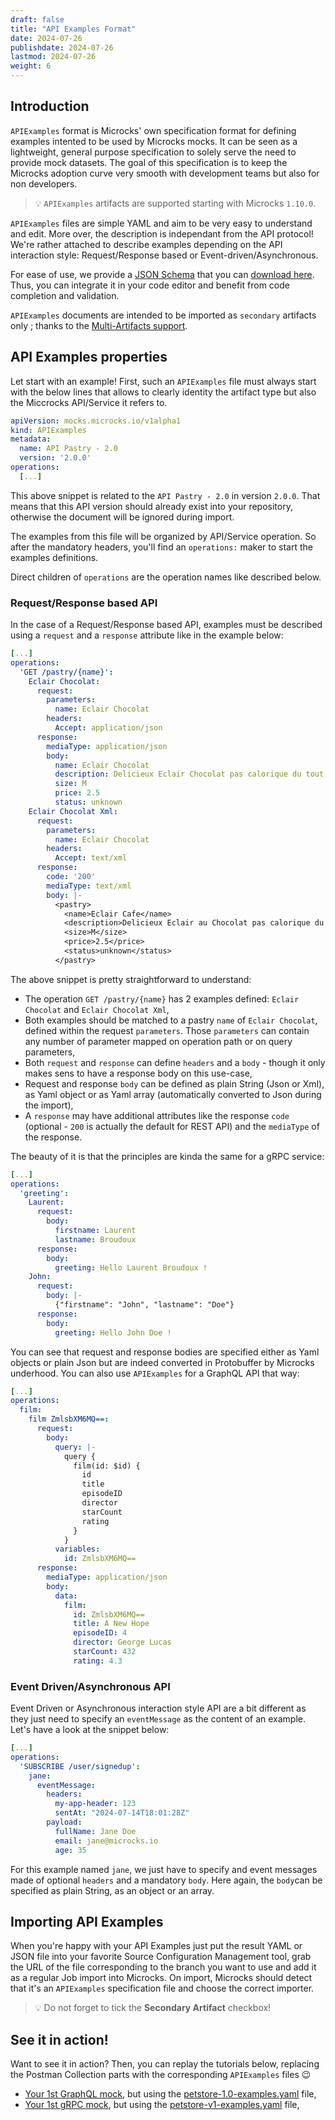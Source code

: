 ```yaml
---
draft: false
title: "API Examples Format"
date: 2024-07-26
publishdate: 2024-07-26
lastmod: 2024-07-26
weight: 6
---
```


## Introduction

`APIExamples` format is Microcks' own specification format for defining examples intented to be used by Microcks mocks. It can be seen as a lightweight, general purpose specification to solely serve the need to provide mock datasets. The goal of this specification is to keep the Microcks adoption curve very smooth with development teams but also for non developers.

> 💡 `APIExamples` artifacts are supported starting with Microcks `1.10.0`.

`APIExamples` files are simple YAML and aim to be very easy to understand and edit. More over, the description is independant from the API protocol! We're rather attached to describe examples depending on the API interaction style: Request/Response based or Event-driven/Asynchronous.

For ease of use, we provide a [JSON Schema](https://json-schema.org/) that you can [download here](/schemas/APIExamples-v1alpha1-schema.json). Thus, you can integrate it in your code editor and benefit from code completion and validation.

`APIExamples` documents are intended to be imported as `secondary` artifacts only ; thanks to the [Multi-Artifacts support](/documentation/explanations/multi-artifacts).

## API Examples properties

Let start with an example! First, such an `APIExamples` file must always start with the below lines that allows to clearly identity the artifact type but also the Miccrocks API/Service it refers to.

```yml
apiVersion: mocks.microcks.io/v1alpha1
kind: APIExamples
metadata:
  name: API Pastry - 2.0
  version: '2.0.0'
operations:
  [...]
```

This above snippet is related to the `API Pastry - 2.0` in version `2.0.0`. That means that this API version should already exist into your repository, otherwise the document will be ignored during import.

The examples from this file will be organized by API/Service operation. So after the mandatory headers, you'll find an `operations:` maker to start the examples definitions.

Direct children of `operations` are the operation names like described below.

### Request/Response based API

In the case of a Request/Response based API, examples must be described using a `request` and a `response` attribute like in the example below:

```yml
[...]
operations:
  'GET /pastry/{name}':
    Eclair Chocolat:
      request:
        parameters:
          name: Eclair Chocolat
        headers:
          Accept: application/json
      response:
        mediaType: application/json
        body:
          name: Eclair Chocolat
          description: Delicieux Eclair Chocolat pas calorique du tout
          size: M
          price: 2.5
          status: unknown
    Eclair Chocolat Xml:
      request:
        parameters:
          name: Eclair Chocolat
        headers:
          Accept: text/xml
      response:
        code: '200'
        mediaType: text/xml
        body: |-
          <pastry>
            <name>Eclair Cafe</name>
            <description>Delicieux Eclair au Chocolat pas calorique du tout</description>
            <size>M</size>
            <price>2.5</price>
            <status>unknown</status>
          </pastry>
```

The above snippet is pretty straightforward to understand:

* The operation `GET /pastry/{name}` has 2 examples defined: `Eclair Chocolat` and `Eclair Chocolat Xml`,
* Both examples should be matched to a pastry `name` of `Eclair Chocolat`, defined within the request `parameters`. Those `parameters` can contain any number of parameter mapped on operation path or on query parameters,
* Both `request` and `response` can define `headers` and a `body` - though it only makes sens to have a response body on this use-case,
* Request and response `body` can be defined as plain String (Json or Xml), as Yaml object or as Yaml array (automatically converted to Json during the import),
* A `response` may have additional attributes like the response `code` (optional - `200` is actually the default for REST API) and the `mediaType` of the response.

The beauty of it is that the principles are kinda the same for a gRPC service:

```yml
[...]
operations:
  'greeting':
    Laurent:
      request:
        body:
          firstname: Laurent
          lastname: Broudoux
      response:
        body:
          greeting: Hello Laurent Broudoux !
    John:
      request:
        body: |-
          {"firstname": "John", "lastname": "Doe"}
      response:
        body:
          greeting: Hello John Doe !
```

You can see that request and response bodies are specified either as Yaml objects or plain Json but are indeed converted in Protobuffer by Microcks underhood. You can also use `APIExamples` for a GraphQL API that way:

```yml
[...]
operations:
  film:
    film ZmlsbXM6MQ==:
      request:
        body:
          query: |-
            query {
              film(id: $id) {
                id
                title
                episodeID
                director
                starCount
                rating
              }
            }
          variables:
            id: ZmlsbXM6MQ==
      response:
        mediaType: application/json
        body:
          data:
            film:
              id: ZmlsbXM6MQ==
              title: A New Hope
              episodeID: 4
              director: George Lucas
              starCount: 432
              rating: 4.3
```

### Event Driven/Asynchronous API

Event Driven or Asynchronous interaction style API are a bit different as they just need to specify an `eventMessage` as the content of an example. Let's have a look at the snippet below:

```yml
[...]
operations:
  'SUBSCRIBE /user/signedup':
    jane:
      eventMessage:
        headers:
          my-app-header: 123
          sentAt: "2024-07-14T18:01:28Z"
        payload:
          fullName: Jane Doe
          email: jane@microcks.io
          age: 35
```

For this example named `jane`, we just have to specify and event messages made of optional `headers` and a mandatory `body`. Here again, the `body`can be specified as plain String, as an object or an array.

## Importing API Examples

When you're happy with your API Examples just put the result YAML or JSON file into your favorite Source Configuration Management tool, grab the URL of the file corresponding to the branch you want to use and add it as a regular Job import into Microcks. On import, Microcks should detect that it's an `APIExamples` specification file and choose the correct importer.

> 💡 Do not forget to tick the **Secondary Artifact** checkbox!

## See it in action!

Want to see it in action? Then, you can replay the tutorials below, replacing the Postman Collection parts with the corresponding `APIExamples` files 😉

* [Your 1st GraphQL mock](/documentation/tutorials/first-graphql-mock), but using the [petstore-1.0-examples.yaml](/documentation/tutorials/petstore-1.0-examples.yaml) file,
* [Your 1st gRPC mock](/documentation/tutorials/first-grpc-mock), but using the [petstore-v1-examples.yaml](/documentation/tutorials/petstore-v1-examples.yaml) file,